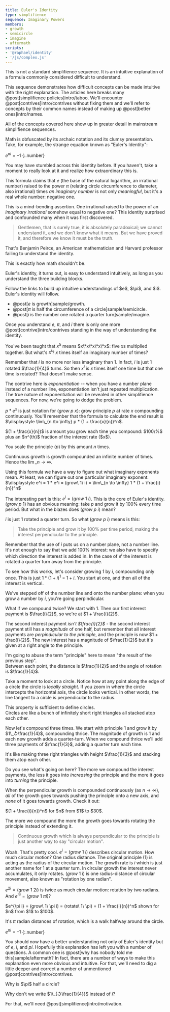 ```yaml
---
title: Euler's Identity
type: simplifience
sequence: Imaginary Powers
members:
- growth
- semicircle
- imagine
- aftermath
scripts:
- '@raphael/identity'
- '/js/complex.js'
---
```


<div class="caution" markdown="block">
This is not a standard simplifience sequence. It is an intuitive explanation of a formula commonly considered difficult to understand.

This sequence demonstrates how difficult concepts can be made intuitive with the right explanation. The articles here breaks many @post[simplifience policies]intro/taboo. We'll encounter @post[contrives]intro/contrives without fixing them and we'll refer to concepts by their common names instead of making up @post[better ones]intro/names.

All of the concepts covered here show up in greater detail in mainstream simplifience sequences.
</div>

Math is obfuscated by its archaic notation and its clumsy presentation. Take, for example, the strange equation known as "Euler's Identity":

$e^{\pi i} = \text{--}1$
{:.number}

You may have stumbled across this identity before. If you haven't, take a moment to really look at it and realize how extraordinary this is.

This formula claims that $e$ (the base of the natural logarithm, an irrational number) raised to the power $\pi$ (relating circle circumference to diameter, also irrational) times *an imaginary number* is not only *meaningful*, but it's a real whole number: negative one.

This is a mind-bending assertion. One irrational raised to the power of an *imaginary irrational* somehow equal to negative one? This identity surprised and confounded many when it was first discovered.

> Gentlemen, that is surely true, it is absolutely paradoxical; we cannot understand it, and we don't know what it means. But we have proved it, and therefore we know it must be the truth.

That's Benjamin Peirce, an American mathematician and Harvard professor failing to understand the identity.

This is exactly how math shouldn't be.

Euler's identity, it turns out, is easy to understand intuitively, as long as you understand the three building blocks.

<aside class="info" markdown="block">
Follow the links to build up intuitive understandings of $e$, $\pi$, and $i$. Euler's identity will follow.
</aside>

* @post[$e$ is growth]sample/growth.
* @post[$\pi$ is half the circumference of a circle]sample/semicircle.
* @post[$i$ is the number one rotated a quarter turn]sample/imagine.

Once you understand $e$, $\pi$, and $i$ there is only one more @post[contrive]intro/contrives standing in the way of understanding the identity.

You've been taught that $x^5$ means $x\*x\*x\*x\*x$: five $x$s multiplied together. But what's $x^i$? $x$ times itself an imaginary number of times?

Remember that $i$ is no more nor less imaginary than $1$. In fact, $i$ is just $1$ rotated $\frac{1}{4}$ turns. So then $x^i$ is $x$ times itself one time but that one time is rotated? That doesn't make sense.

The contrive here is *exponentiation* -- when you have a number plane instead of a number line, exponentiation isn't just repeated multiplication. The true nature of exponentiation will be revealed in other simplifience sequences. For now, we're going to dodge the problem.

$p * e^x$ is just notation for $(grow\ p\ x)$: grow principle $p$ at rate $x$ compounding continuously. You'll remember that the formula to calculate the end result is <span class="info" markdown="inline">$\displaystyle \lim\_{n \to \infty} p * (1 + \frac{x}{n})^n$</span>.

<aside class="info" markdown="block">
$(1 + \frac{x}{n})$ is amount you grow each time you compound: $100\%$ plus an $n^{th}$ fraction of the interest rate ($x$).

You scale the principle ($p$) by this amount $n$ times.

Continuous growth is growth compounded an infinite number of times. Hence the $\displaystyle \lim\_{n \to \infty}$.
</aside>

Using this formula we have a way to figure out what imaginary exponents mean. At least, we can figure out one particular imaginary exponent: $\displaystyle e^i = 1 * e^i = (grow\ 1\ i) = \lim\_{n \to \infty} 1 * (1 + \frac{i}{n})^n$

The interesting part is this: $e^i = (grow\ 1\ i)$. This is the core of Euler's identity. $(grow\ p\ 1)$ has an obvious meaning: take $p$ and grow it by $100\%$ every time period. But what in the blazes does $(grow\ p\ i)$ mean?

$i$ is just $1$ rotated a quarter turn. So what $(grow\ p\ i)$ means is this:

> Take the principle and grow it by $100\%$ per time period, making the interest perpendicular to the principle.

Remember that the use of $i$ puts us on a number plane, not a number line. It's not enough to say that we add $100\%$ interest: we also have to specify which direction the interest is added in. In the case of $e^i$ the interest is rotated a quarter turn away from the principle.

To see how this works, let's consider growing 1 by $i$, compounding <span class="info" markdown="inline">only once</span>. This is just $1 * (1 + i)^1$ = $1 + i$. You start at one, and then all of the interest is vertical.

<div class="complex-plane"></div>

We've stepped off of the number line and onto the number plane: when you grow a number by $i$, you're going perpindicular.

What if we compound twice? We start with $1$. Then our first interest payment is $\frac{i}{2}$, so we're at $1 + \frac{i}{2}$.

The second interest payment *isn't $\frac{i}{2}$* -  the second interest payment still has a *magnitude* of one half, but remember that all interest payments are <span class="info" markdown="inline">*perpindicular to the principle*</span>, and the principle is now $1 + \frac{i}{2}$. The new interest has a magnitude of $\frac{1}{2}$ but it's given at a right angle to the principle.

<aside class="info" markdown="block">
I'm going to abuse the term "principle" here to mean "the result of the previous step".
</aside>

<div class="compound" data-n="2"></div>

<aside class="info" markdown="block">
Between each point, the distance is $\frac{1}{2}$ and the angle of rotation is $\frac{1}{4}$.
</aside>

Take a moment to look at a circle. Notice how at any point along the edge of a circle the circle is *locally straight*. If you zoom in where the circle intercepts the horizontal axis, the circle looks vertical. In other words, the line tangent to a circle is <span class="info" markdown="inline">perpendicular to the radius</span>.

<aside class="info" markdown="block">
This property is sufficient to define circles.
</aside>

<div class="tangents"></div>

<aside class="info" markdown="block">
Circles are like a bunch of infinitely short right triangles all stacked atop each other.
</aside>

Now let's compound three times. We start with principle $1$ and grow it by $1\_↺\frac{1}{4}$, compounding thrice. The magnitude of growth is $1$ and each new growth adds a quarter-turn. When we compound thrice we'll add three payments of $\frac{1}{3}$, adding a quarter turn each time.

<div class="compound" data-n="3"></div>

<aside class="info" markdown="block">
It's like making three right triangles with height $\frac{1}{3}$ and stacking them atop each other.
</aside>

Do you see what's going on here? The more we compound the interest payments, the less it goes into *increasing* the principle and the more it goes into *turning* the principle.

When the perpendicular growth is compounded continuously (as $n \to \infty$), *all* of the growth goes towards pushing the principle onto a new axis, and *none* of it goes towards growth. Check it out:

<div class="compound" data-n="[1, 2, 3, 4, 5, 6, 7, 10, 20, 30]" data-circle="true"></div>

<aside class="info" markdown="block">
$(1 + \frac{i}{n})^n$ for $n$ from $1$ to $30$.

The more we compound the more the growth goes towards rotating the principle instead of extending it.
</aside>

> Continuous growth which is always perpendicular to the principle is just another way to say "circular motion".

Woah. That's pretty cool. $e^i = (grow\ 1\ i)$ describes circular motion. How much circular motion? One radius distance. The original principle ($1$) is acting as the radius of the circular motion. The growth rate is $i$ which is just another name for $1$ at a quarter turn. In circular growth the interest never accumulates, it only rotates. $(grow\ 1\ i)$ is one radius-distance of circular movement, also known as "rotation by one radian".

$e^{2i} = (grow\ 1\ 2i)$ is twice as much circular motion: rotation by two radians. And $e^{\pi i} = (grow\ 1\ \pi i)$?

<div class="compound" data-n="[1, 2, 3, 4, 5, 6, 7, 10, 25, 50, 100]" data-circle="true" data-factor="pi"></div>

<aside class="info" markdown="block">
$e^{\pi i} = (grow\ 1\ \pi i) = (rotate\ 1\ \pi) = (1 + \frac{i}{n})^n$ shown for $n$ from $1$ to $100$.
</aside>



It's $\pi$ radian distances of rotation, which is a walk halfway around the circle.

$e^{\pi i} = \text{--}1$
{:.number}

You should now have a better understanding not only of Euler's identity but of $e$, $i$, and $pi$. Hopefully this explanation has left you with a number of <span class="info" markdown="inline">questions</span>. A common one is @post[why has nobody told me this]sample/aftermath? In fact, there are a number of ways to make this explanation even more obvious and intuitive. For that, we'll need to dig a little deeper and correct a number of unmentioned @post[contrives]intro/contrives.

<aside class="info" markdown="block">
Why is $\pi$ half a circle?

Why don't we write $1\_{↺\frac{1}{4}}$ instead of $i$?
</aside>

For that, we'll need @post[simplifience]intro/motivation.
